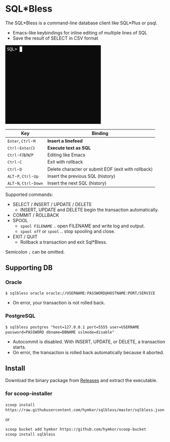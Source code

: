 SQL\*Bless
===========

The SQL\*Bless is a command-line database client like SQL*Plus or psql.

- Emacs-like keybindings for inline editing of multiple lines of SQL
- Save the result of SELECT in CSV format

![image](./demo.gif)

| Key | Binding |
|-----|---------|
| `Enter`, `Ctrl`-`M` | **Insert a linefeed** |
| `Ctrl`-`Enter`/`J` | **Execute text as SQL** |
| `Ctrl`-`F`/`B`/`N`/`P` | Editing like Emacs |
| `Ctrl`-`C` | Exit with rollback |
| `Ctrl`-`D` | Delete character or submit EOF (exit with rollback) |
| `ALT`-`P`, `Ctrl`-`Up` | Insert the previous SQL (history)|
| `ALT`-`N`, `Ctrl`-`Down` | Insert the next SQL (history) |

Supported commands:

- SELECT / INSERT / UPDATE / DELETE
    - INSERT, UPDATE and DELETE begin the transaction automatically.
- COMMIT / ROLLBACK
- SPOOL
    - `spool FILENAME` .. open FILENAME and write log and output.
    - `spool off` or `spool` .. stop spooling and close.
- EXIT / QUIT
    - Rollback a transaction and exit Sql\*Bless.

Semicolon `;` can be omitted.

Supporting DB
-------------

### Oracle

    $ sqlbless oracle oracle://USERNAME:PASSWORD@HOSTNAME:PORT/SERVICE

- On error, your transaction is not rolled back.

### PostgreSQL

    $ sqlbless postgres "host=127.0.0.1 port=5555 user=USERNAME password=PASSWORD dbname=DBNAME sslmode=disable"

- Autocommit is disabled.  With INSERT, UPDATE, or DELETE, a transaction starts.
- On error, the transaction is rolled back automatically because it aborted.


Install
-------

Download the binary package from [Releases](https://github.com/hymkor/sqlbless/releases) and extract the executable.

### for scoop-installer

```
scoop install https://raw.githubusercontent.com/hymkor/sqlbless/master/sqlbless.json
```

or

```
scoop bucket add hymkor https://github.com/hymkor/scoop-bucket
scoop install sqlbless
```
